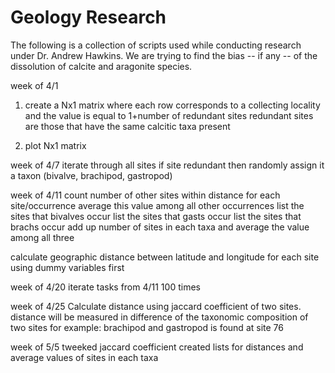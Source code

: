 # Geology Research
The following is a collection of scripts used while conducting research under Dr.
Andrew Hawkins. We are trying to find the bias -- if any -- of the dissolution of
calcite and aragonite species.

week of 4/1
1. create a Nx1 matrix where each row corresponds to a collecting locality and
the value is equal to 1+number of redundant sites
redundant sites are those that have the same calcitic taxa present

2. plot Nx1 matrix

week of 4/7
iterate through all sites
if site redundant then randomly assign it a taxon (bivalve, brachipod, gastropod)

week of 4/11
count number of other sites within distance for each site/occurrence
average this value among all other occurrences
list the sites that bivalves occur
list the sites that gasts occur
list the sites that brachs occur
add up number of sites in each taxa and average the value among all three

calculate geographic distance between latitude and longitude for each site
using dummy variables first

week of 4/20
iterate tasks from 4/11 100 times

week of 4/25
Calculate distance using jaccard coefficient of two sites. distance will be measured in difference of the taxonomic
composition of two sites
for example:
brachipod and gastropod is found at site 76

week of 5/5
tweeked jaccard coefficient
created lists for distances and average values of sites in each taxa

